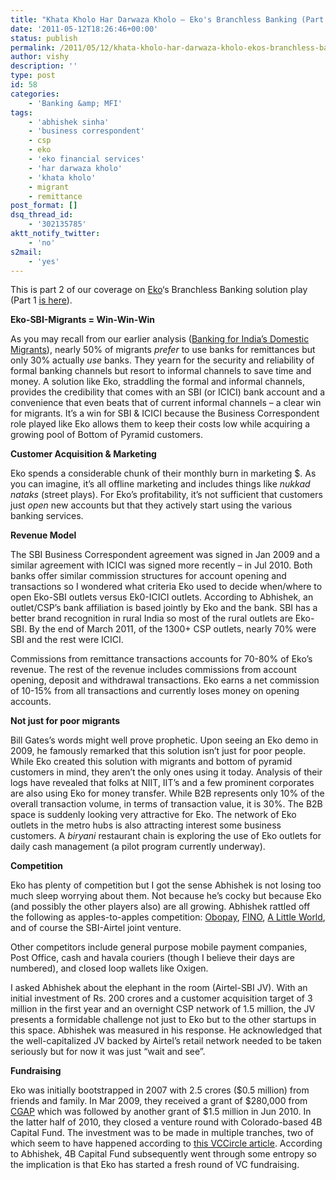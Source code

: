 ```yaml
---
title: "Khata Kholo Har Darwaza Kholo – Eko's Branchless Banking (Part 2)"
date: '2011-05-12T18:26:46+00:00'
status: publish
permalink: /2011/05/12/khata-kholo-har-darwaza-kholo-ekos-branchless-banking-part-2
author: vishy
description: ''
type: post
id: 58
categories:
    - 'Banking &amp; MFI'
tags:
    - 'abhishek sinha'
    - 'business correspondent'
    - csp
    - eko
    - 'eko financial services'
    - 'har darwaza kholo'
    - 'khata kholo'
    - migrant
    - remittance
post_format: []
dsq_thread_id:
    - '302135785'
aktt_notify_twitter:
    - 'no'
s2mail:
    - 'yes'
---
```

This is part 2 of our coverage on [Eko](http://eko.co.in)‘s Branchless Banking solution play (Part 1 [is here](http://www.techsangam.com/2011/05/01/khata-kholo-har-darwaza-kholo-ekos-branchless-banking-part-1/)).

**Eko-SBI-Migrants = Win-Win-Win**

As you may recall from our earlier analysis ([Banking for India’s Domestic Migrants](http://www.techsangam.com/2011/04/28/banking-for-indias-domestic-migrants/)), nearly 50% of migrants *prefer* to use banks for remittances but only 30% actually *use* banks. They yearn for the security and reliability of formal banking channels but resort to informal channels to save time and money. A solution like Eko, straddling the formal and informal channels, provides the credibility that comes with an SBI (or ICICI) bank account and a convenience that even beats that of current informal channels – a clear win for migrants. It’s a win for SBI &amp; ICICI because the Business Correspondent role played like Eko allows them to keep their costs low while acquiring a growing pool of Bottom of Pyramid customers.

**Customer Acquisition &amp; Marketing**

Eko spends a considerable chunk of their monthly burn in marketing $. As you can imagine, it’s all offline marketing and includes things like *nukkad nataks* (street plays). For Eko’s profitability, it’s not sufficient that customers just *open* new accounts but that they actively start using the various banking services.

**Revenue Model**

The SBI Business Correspondent agreement was signed in Jan 2009 and a similar agreement with ICICI was signed more recently – in Jul 2010. Both banks offer similar commission structures for account opening and transactions so I wondered what criteria Eko used to decide when/where to open Eko-SBI outlets versus Ek0-ICICI outlets. According to Abhishek, an outlet/CSP’s bank affiliation is based jointly by Eko and the bank. SBI has a better brand recognition in rural India so most of the rural outlets are Eko-SBI. By the end of March 2011, of the 1300+ CSP outlets, nearly 70% were SBI and the rest were ICICI.

Commissions from remittance transactions accounts for 70-80% of Eko’s revenue. The rest of the revenue includes commissions from account opening, deposit and withdrawal transactions. Eko earns a net commission of 10-15% from all transactions and currently loses money on opening accounts.

**Not just for poor migrants**

Bill Gates’s words might well prove prophetic. Upon seeing an Eko demo in 2009, he famously remarked that this solution isn’t just for poor people. While Eko created this solution with migrants and bottom of pyramid customers in mind, they aren’t the only ones using it today. Analysis of their logs have revealed that folks at NIIT, IIT’s and a few prominent corporates are also using Eko for money transfer. While B2B represents only 10% of the overall transaction volume, in terms of transaction value, it is 30%. The B2B space is suddenly looking very attractive for Eko. The network of Eko outlets in the metro hubs is also attracting interest some business customers. A *biryani* restaurant chain is exploring the use of Eko outlets for daily cash management (a pilot program currently underway).

**Competition**

Eko has plenty of competition but I got the sense Abhishek is not losing too much sleep worrying about them. Not because he’s cocky but because Eko (and possibly the other players also) are all growing. Abhishek rattled off the following as apples-to-apples competition: [Obopay](http://www.obopay.com/), [FINO](http://fino.co.in), [A Little World](http://www.alittleworld.com/), and of course the SBI-Airtel joint venture.

Other competitors include general purpose mobile payment companies, Post Office, cash and havala couriers (though I believe their days are numbered), and closed loop wallets like Oxigen.

I asked Abhishek about the elephant in the room (Airtel-SBI JV). With an initial investment of Rs. 200 crores and a customer acquisition target of 3 million in the first year and an overnight CSP network of 1.5 million, the JV presents a formidable challenge not just to Eko but to the other startups in this space. Abhishek was measured in his response. He acknowledged that the well-capitalized JV backed by Airtel’s retail network needed to be taken seriously but for now it was just “wait and see”.

**Fundraising**

Eko was initially bootstrapped in 2007 with 2.5 crores ($0.5 million) from friends and family. In Mar 2009, they received a grant of $280,000 from [CGAP](http://www.cgap.org/) which was followed by another grant of $1.5 million in Jun 2010. In the latter half of 2010, they closed a venture round with Colorado-based 4B Capital Fund. The investment was to be made in multiple tranches, two of which seem to have happened according to [this VCCircle article](http://www.vccircle.com/500/news/us-based-4b-capital-fund-picks-up-30-in-eko-india-financial-services). According to Abhishek, 4B Capital Fund subsequently went through some entropy so the implication is that Eko has started a fresh round of VC fundraising.